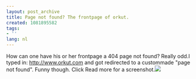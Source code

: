 ```yaml
---
layout: post_archive
title: Page not found? The frontpage of orkut.
created: 1081895582
tags:
- ''
lang: nl
---
```

How can one have his or her frontpage a 404 page not found? Really odd.I typed in: http://www.orkut.com and got redirected to a custommade "page not found". Funny though. Click Read more for a screenshot.<!--break-->![](/images/Orkut_404.png)
